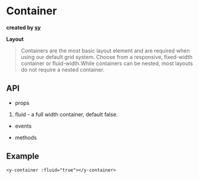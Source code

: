 # Container 

**created by [sy](https://github.com/286506460)**

**Layout**

>Containers are the most basic layout element and are required when using our default grid system. Choose from a responsive, fixed-width container or fluid-width.While containers can be nested, most layouts do not require a nested container.

## API

* props

1. fluid - a full width container, default false.

* events


* methods


## Example

```
<y-container :fluid="true"></y-container>

```
